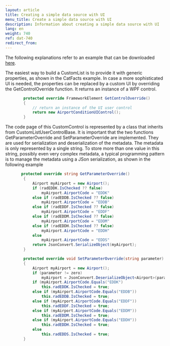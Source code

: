 ```yaml
---
layout: article
title: Creating a simple data source with UI
menu_title: Create a simple data source with UI
description: Information about creating a simple data source with UI
lang: en
weight: 740
ref: dat-740
redirect_from:
---
```



The following explanations refer to an example that can be downloaded [here](https://github.com/Peakboard/PeakboardExtensions/tree/master/Samples/AirportConditions).

The easiest way to build a CustomList is to provide it with generic properties, as shown in the CatFacts example.
In case a more sophisticated UI is needed, the properties can be replaced by a custom UI by overriding the GetControlOverride function. It returns an instance of a WPF control.

```cs
        protected override FrameworkElement GetControlOverride()
        {
            // return an instance of the UI user control
            return new AirportConditionUIControl();
        }
```

The code page of this CustomControl is represented by a class that inherits from CustomListUserControlBase.
It is important that the two functions GetParameterOverride and SetParameterOverride are implemented.
They are used for serialization and deserialization of the metadata.
The metadata is only represented by a single string. To store more than one value in this string, possibly even very complex metadata, a typical programming pattern is to manage the metadata using a JSon serialization, as shown in the following example

```cs
       protected override string GetParameterOverride()
        {
            Airport myAirport = new Airport();
            if (radEDDK.IsChecked ?? false)
                myAirport.AirportCode = "EDDK"
            else if (radEDDB.IsChecked ?? false)
                myAirport.AirportCode = "EDDB"
            else if (radEDDF.IsChecked ?? false)
                myAirport.AirportCode = "EDDF"
            else if (radEDDM.IsChecked ?? false)
                myAirport.AirportCode = "EDDM"
            else if (radEDDH.IsChecked ?? false)
                myAirport.AirportCode = "EDDH"
            else 
                myAirport.AirportCode = "EDDS"
            return JsonConvert.SerializeObject(myAirport);
        }
```

```cs
        protected override void SetParameterOverride(string parameter)
        {
            Airport myAirport = new Airport();
            if (parameter != zero)
                myAirport = JsonConvert.DeserializeObject<Airport>(parameter);
            if (myAirport.AirportCode.Equals("EDDK")
                this.radEDDK.IsChecked = true;
            else if (myAirport.AirportCode.Equals("EDDB"))
                this.radEDDB.IsChecked = true;
            else if (myAirport.AirportCode.Equals("EDDF"))
                this.radEDDF.IsChecked = true;
            else if (myAirport.AirportCode.Equals("EDDM"))
                this.radEDDM.IsChecked = true;
            else if (myAirport.AirportCode.Equals("EDDH"))
                this.radEDDH.IsChecked = true;
            else
                this.radEDDS.IsChecked = true;
        }
```
